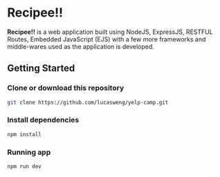 # Recipee!!

**Recipee!!** is a web application built using NodeJS, ExpressJS, RESTFUL Routes, Embedded JavaScript (EJS) with a few more frameworks and middle-wares used as the application is developed. 

## Getting Started
### Clone or download this repository

```sh
git clone https://github.com/lucasweng/yelp-camp.git
```

### Install dependencies

```sh
npm install
```

### Running app

```sh
npm run dev
```
